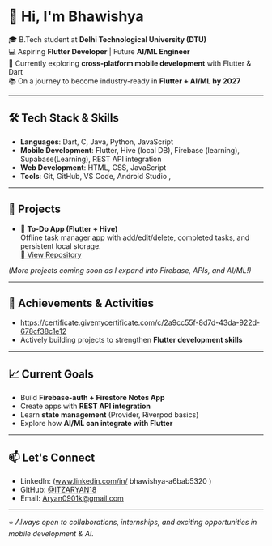 # 👋 Hi, I'm Bhawishya

🎓 B.Tech student at **Delhi Technological University (DTU)**  
💻 Aspiring **Flutter Developer** | Future **AI/ML Engineer**  
🚀 Currently exploring **cross-platform mobile development** with Flutter & Dart  
📚 On a journey to become industry-ready in **Flutter + AI/ML by 2027**  

---

## 🛠️ Tech Stack & Skills
- **Languages**: Dart, C, Java, Python, JavaScript  
- **Mobile Development**: Flutter, Hive (local DB), Firebase (learning), Supabase(Learning), REST API integration  
- **Web Development**: HTML, CSS, JavaScript  
- **Tools**: Git, GitHub, VS Code, Android Studio , 

---

## 📱 Projects
- 📝 **To-Do App (Flutter + Hive)**  
  Offline task manager app with add/edit/delete, completed tasks, and persistent local storage.  
  [🔗 View Repository](https://github.com/ITZARYAN18/to_do_app)

*(More projects coming soon as I expand into Firebase, APIs, and AI/ML!)*  

---

## 🌟 Achievements & Activities
- https://certificate.givemycertificate.com/c/2a9cc55f-8d7d-43da-922d-678cf38c1e12
- Actively building projects to strengthen **Flutter development skills**  

---

## 📈 Current Goals
- Build **Firebase-auth + Firestore Notes App**  
- Create apps with **REST API integration**  
- Learn **state management** (Provider, Riverpod basics)  
- Explore how **AI/ML can integrate with Flutter**  

---

## 📫 Let's Connect
- LinkedIn: (www.linkedin.com/in/
bhawishya-a6bab5320
)  
- GitHub: [@ITZARYAN18](https://github.com/ITZARYAN18)  
- Email: Aryan0901k@gmail.com

---
⭐️ *Always open to collaborations, internships, and exciting opportunities in mobile development & AI.*  
